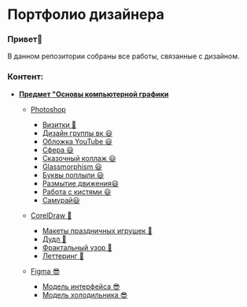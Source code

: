 # Портфолио дизайнера
### Привет👋

В данном репозитории собраны все работы, связанные с дизайном.  

### Контент:
- **[Предмет "Основы компьютерной графики](https://github.com/svyatoslavlipatov/Designer-s_Portfolio/tree/main/Basics_of_computer_graphics/PHOTOSHOP)**
    - [Photoshop <link rel="stylesheet" href="https://img.shields.io/badge/YouTube-red?style=for-the-badge&logo=youtube&logoColor=white">](https://github.com/svyatoslavlipatov/Designer-s_Portfolio/tree/main/Basics_of_computer_graphics/PHOTOSHOP)
        - [Визитки 🤖](https://github.com/svyatoslavlipatov/Designer-s_Portfolio/tree/main/Basics_of_computer_graphics/PHOTOSHOP/BusinessCard)
        - [Дизайн группы вк 😃](https://github.com/svyatoslavlipatov/Designer-s_Portfolio/tree/main/Basics_of_computer_graphics/PHOTOSHOP/VK%20group%20design)
        - [Обложка YouTube 😃](https://github.com/svyatoslavlipatov/Designer-s_Portfolio/tree/main/Basics_of_computer_graphics/PHOTOSHOP/YouTube%20covers)
        - [Сфера 😃](https://github.com/svyatoslavlipatov/Designer-s_Portfolio/tree/main/Basics_of_computer_graphics/PHOTOSHOP/creating%20a%20sphere)
        - [Сказочный коллаж 😃](https://github.com/svyatoslavlipatov/Designer-s_Portfolio/tree/main/Basics_of_computer_graphics/PHOTOSHOP/fabulous%20collage)
        - [Glassmorphism 😃](https://github.com/svyatoslavlipatov/Designer-s_Portfolio/tree/main/Basics_of_computer_graphics/PHOTOSHOP/glassmorphism)
        - [Буквы поплыли 😃](https://github.com/svyatoslavlipatov/Designer-s_Portfolio/tree/main/Basics_of_computer_graphics/PHOTOSHOP/letters)
        - [Размытие движения😃](https://github.com/svyatoslavlipatov/Designer-s_Portfolio/tree/main/Basics_of_computer_graphics/PHOTOSHOP/motion%20blur)
        - [Работа с кистями 😃](https://github.com/svyatoslavlipatov/Designer-s_Portfolio/tree/main/Basics_of_computer_graphics/PHOTOSHOP/working%20with%20brushes%20and%20shadows)
        - [Самурай😃](https://github.com/svyatoslavlipatov/Designer-s_Portfolio/tree/main/Basics_of_computer_graphics/PHOTOSHOP/Фэнтэзи%20(а-ля%20самурай))

    - [CorelDraw 👻](https://github.com/svyatoslavlipatov/Designer-s_Portfolio/tree/main/Basics_of_computer_graphics/COREL)
        - [Макеты праздничных игрушек 🤖](https://github.com/svyatoslavlipatov/Designer-s_Portfolio/tree/main/Basics_of_computer_graphics/COREL/LayoutsOfNewYear'sToys)
        - [Дудл 🤖](https://github.com/svyatoslavlipatov/Designer-s_Portfolio/tree/main/Basics_of_computer_graphics/COREL/doodle)
        - [Фрактальный узор 🤖](https://github.com/svyatoslavlipatov/Designer-s_Portfolio/tree/main/Basics_of_computer_graphics/COREL/fractal%20pattern)
        - [Леттеринг 🤖](https://github.com/svyatoslavlipatov/Designer-s_Portfolio/tree/main/Basics_of_computer_graphics/COREL/lettering)
    - [Figma 😎](https://github.com/svyatoslavlipatov/Designer-s_Portfolio/tree/main/Basics_of_computer_graphics/FIGMA)
        - [Модель интерфейса 😎](https://github.com/svyatoslavlipatov/Designer-s_Portfolio/tree/main/Basics_of_computer_graphics/FIGMA/interface%20model)
        - [Модель холодильника 😎](https://github.com/svyatoslavlipatov/Designer-s_Portfolio/tree/main/Basics_of_computer_graphics/FIGMA/refrigerator%20model)
